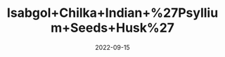 ---
title: 'Isabgol+Chilka+Indian+%27Psyllium+Seeds+Husk%27'
date: '2022-09-15' 
metatag: '' 
inventory: '0' 
draft: false 
# meta description 
shortDescripton: ''
description: 'Food+Product'
longdescription: ''
featured: True
# product Price
price: '500.0'
# Product Short Description
shortDescription: ''
productID: 'E08104D9-A02A-ED11-9968-005056B3A416'
type: 'products'
category: 'Food+Product' 
thumnailproduct: 'https://aminsaddiquidawakhana.eralive.net/images/products/E08104D9-A02A-ED11-9968-005056B3A4161.png' 
images:
  - image: 'images/products/E08104D9-A02A-ED11-9968-005056B3A4161.png'  
Variants:
---